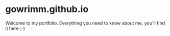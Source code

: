 # gowrimm.github.io
Welcome to my portfolio. Everything you need to know about me, you'll find it here ;-)
